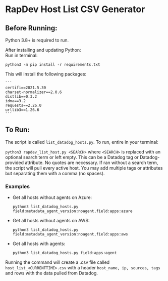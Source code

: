 # RapDev Host List CSV Generator

## Before Running:

Python 3.8+ is required to run. 

After installing and updating Python:  
Run in terminal:  

`python3 -m pip install -r requirements.txt`  

This will install the following packages:

    ```
    certifi==2021.5.30
    charset-normalizer==2.0.6
    distlib==0.3.2
    idna==3.2
    requests==2.26.0
    urllib3==1.26.6
    ```

## To Run:

The script is called `list_datadog_hosts.py`. To run, entire in your terminal:  

`python3 rapdev_list_host.py <SEARCH>`  where `<SEARCH>` is replaced with an optional search term or left empty. This can be a Datadog tag or Datadog-provided attribute. No quotes are necessary. If ran without a search term, the script will pull every active host. You may add multiple tags or attributes but separating them with a comma (no spaces). 

### Examples

- Get all hosts without agents on Azure:

    ```
    python3 list_datadog_hosts.py field:metadata_agent_version:noagent,field:apps:azure
    ```

- Get all hosts without agents on AWS:

    ```
    python3 list_datadog_hosts.py field:metadata_agent_version:noagent,field:apps:aws
    ```

- Get all hosts with agents:

    ```
    python3 list_datadog_hosts.py field:apps:agent
    ```

Running the command will create a .csv file called `host_list_<CURRENTTIME>.csv` with a header `host_name, ip, sources, tags` and rows with the data pulled from Datadog.
